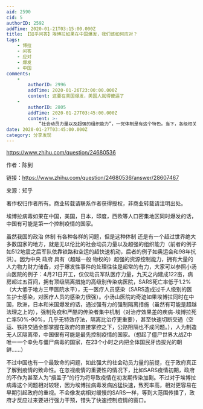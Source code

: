 ```yaml
---
aid: 2590
cid: 5
authorID: 2592
addTime: 2020-01-21T03:15:00.000Z
title: 【知乎问答】埃博拉如果在中国爆发，我们该如何应对？
tags:
    - 博拉
    - 问答
    - 应对
    - 爆发
    - 中国
comments:
    -
        authorID: 2996
        addTime: 2020-01-26T23:00:00.000Z
        content: 这要在美国爆发，美国人就得傻逼了
    -
        authorID: 2805
        addTime: 2020-01-27T03:45:00.000Z
        content: >-
            “社会动员力量以及超强的组织能力”，一党体制是有这个特色。当下，各级相关职能部门的官员是蛮紧张的，风头浪尖，怕一有闪失，落个工作不力，官帽就没了，仕途就完了，政治生命就挂了。
date: 2020-01-27T03:45:00.000Z
category: 分享发现
---
```


https://www.zhihu.com/question/24680536

作者：陈到

链接：https://www.zhihu.com/question/24680536/answer/28607467

来源：知乎

著作权归作者所有。商业转载请联系作者获得授权，非商业转载请注明出处。

埃博拉病毒如果在中国，美国，日本，印度，西欧等人口密集地区同时爆发的话，中国有可能是第一个控制疫情的国家。

虽然我国的政治 体制 有各种各样的问题，但是这种体制 还是有一个超过世界绝大多数国家的地方，就是无以伦比的社会动员力量以及超强的组织能力（前者的例子如512地震之后军队依靠铁路和空运的超快速机动，后者的例子如奥运会和98年抗洪）。因为中央 政府 具有（超越一般 物权的）超强的资源控制能力，拥有大量的人力物力财力储备，对于爆发性事件的处理往往是超常的有力，大家可以参照小汤山医院的例子：4月21日开工，仅仅动员军队医疗力量，九天之内建成122亩，病房超过五百间，拥有顶级隔离措施的高级别传染病医院，SARS死亡率低于1.2%（大大低于地方三甲医院水平），无一医疗人员感染（SARS造成过千人级别的医生护士感染，对医疗人员的感染力很强）。小汤山医院的奇迹如果埃博拉同时在中国，欧洲，日本和米国爆发的话，通过强有力的强制隔离措施（虽然有可能是超越法理之上的），强制免疫和严酷的传染者集中机制（对治疗效果差的疾病-埃博拉死亡率50%-90%，几乎无特效疗法，隔离比治疗更重要），甚至快速切断交通（空运、铁路交通全部掌握在政府的直接掌控之下，公路阻隔也不成问题。），人为制造无人区隔离带，中国很有可能是最先控制疫情的国家。（想起了僵尸世界大战Z中唯一一个幸免与僵尸病毒的国家，在23个小时之内把全体国民牙齿拔光的朝鲜……）

不过中国也有一个最致命的问题，如此强大的社会动员力量的前提，在于政府真正了解到疫情的致命性。在忽视疫情的重要性的情况下，比如SARS疫情初期，政府的不作为甚至人为“捂盖子”的行为将导致疫情在初发期传染加剧。不过对于埃博拉病毒这个问题相对较轻，因为埃博拉病毒发病凶猛快速，致死率高，相对更容易在早期引起政府的重视。不会像发病相对缓慢的SARS一样，等到大范围传播了，政府才反应过来要进行强力干预，错失了快速控制疫情的窗口。
